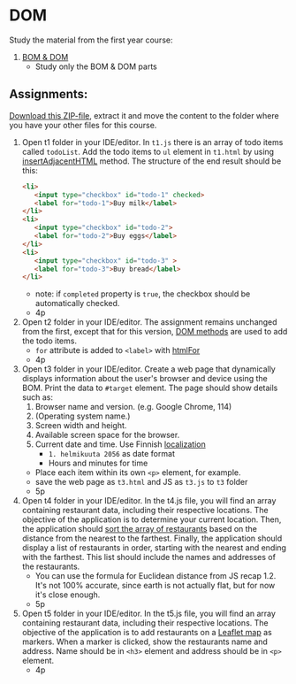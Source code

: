 # DOM

Study the material from the first year course:

1. [BOM & DOM](https://github.com/ilkkamtk/JavaScript-english/blob/main/BOM-DOM-event.md)
   - Study only the BOM & DOM parts

## Assignments:
[Download this ZIP-file](https://github.com/ilkkamtk/WSK/tree/main/zip), extract it and move the content to the folder where you have your other files for this course.
1. Open t1 folder in your IDE/editor. In `t1.js` there is an array of todo items called `todoList`. Add the todo items to `ul` element in `t1.html` by using [insertAdjacentHTML](https://developer.mozilla.org/en-US/docs/Web/API/Element/insertAdjacentHTML) method. The structure of the end result should be this: 
   ```html
   <li>
      <input type="checkbox" id="todo-1" checked>
      <label for="todo-1">Buy milk</label>
   </li>
   <li>
      <input type="checkbox" id="todo-2">
      <label for="todo-2">Buy eggs</label>
   </li>
   <li>
      <input type="checkbox" id="todo-3" >
      <label for="todo-3">Buy bread</label>
   </li>
   ```
   - note: if `completed` property is `true`, the checkbox should be automatically checked.
   - 4p
2. Open t2 folder in your IDE/editor. The assignment remains unchanged from the first, except that for this version, [DOM methods](https://developer.mozilla.org/en-US/docs/Web/API/Document/createElement) are used to add the todo items.
   - `for` attribute is added to `<label>` with [htmlFor](https://developer.mozilla.org/en-US/docs/Web/API/HTMLLabelElement/htmlFor)
   - 4p
3. Open t3 folder in your IDE/editor. Create a web page that dynamically displays information about the user's browser and device using the BOM. Print the data to `#target` element. The page should show details such as:
   1. Browser name and version. (e.g. Google Chrome, 114)
   2. (Operating system name.) 
   3. Screen width and height. 
   4. Available screen space for the browser. 
   5. Current date and time. Use Finnish [localization](https://developer.mozilla.org/en-US/docs/Web/JavaScript/Reference/Global_Objects/Date/toLocaleDateString) 
      - `1. helmikuuta 2056` as date format
      - Hours and minutes for time
   - Place each item within its own `<p>` element, for example.
   - save the web page as `t3.html` and JS as `t3.js` to `t3` folder
   - 5p
4. Open t4 folder in your IDE/editor. In the t4.js file, you will find an array containing restaurant data, including their respective locations. The objective of the application is to determine your current location. Then, the application should [sort the array of restaurants](https://developer.mozilla.org/en-US/docs/Web/JavaScript/Reference/Global_Objects/Array/sort#sorting_array_of_objects) based on the distance from the nearest to the farthest. Finally, the application should display a list of restaurants in order, starting with the nearest and ending with the farthest. This list should include the names and addresses of the restaurants.
   - You can use the formula for Euclidean distance from JS recap 1.2. It's not 100% accurate, since earth is not actually flat, but for now it's close enough.
   - 5p
5. Open t5 folder in your IDE/editor. In the t5.js file, you will find an array containing restaurant data, including their respective locations. The objective of the application is to add restaurants on a [Leaflet map](https://leafletjs.com/examples/quick-start/) as markers. When a marker is clicked, show the restaurants name and address. Name should be in `<h3>` element and address should be in `<p>` element.
   - 4p
